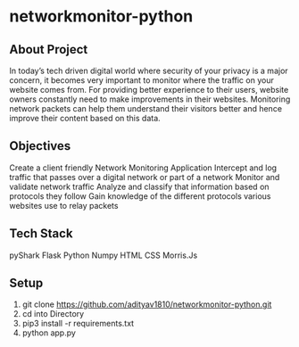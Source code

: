 # networkmonitor-python

## About Project 
In today’s tech driven digital world where security of
your privacy is a major concern, it becomes very
important to monitor where the traffic on your
website comes from. For providing better experience
to their users, website owners constantly need to
make improvements in their websites. Monitoring
network packets can help them understand their
visitors better and hence improve their content based
on this data.
## Objectives 
Create a client friendly Network Monitoring
Application
Intercept and log traffic that passes over a digital
network or part of a network
Monitor and validate network traffic
Analyze and classify that information based on
protocols they follow
Gain knowledge of the different protocols various
websites use to relay packets
## Tech Stack
pyShark
Flask
Python
Numpy
HTML
CSS
Morris.Js
## Setup

1. git clone https://github.com/adityav1810/networkmonitor-python.git
2. cd into Directory
3. pip3 install -r requirements.txt
4. python app.py
